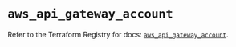 # `aws_api_gateway_account`

Refer to the Terraform Registry for docs: [`aws_api_gateway_account`](https://registry.terraform.io/providers/hashicorp/aws/5.31.0/docs/resources/api_gateway_account).
